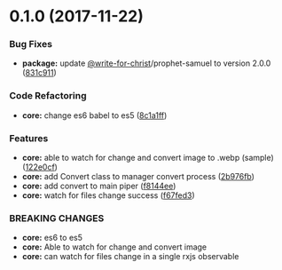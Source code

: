 <a name="0.1.0"></a>
# 0.1.0 (2017-11-22)


### Bug Fixes

* **package:** update [@write-for-christ](https://github.com/write-for-christ)/prophet-samuel to version 2.0.0 ([831c911](https://github.com/write-for-CHRIST/pic-piper/commit/831c911))


### Code Refactoring

* **core:** change es6 babel to es5 ([8c1a1ff](https://github.com/write-for-CHRIST/pic-piper/commit/8c1a1ff))


### Features

* **core:** able to watch for change and convert image to .webp (sample) ([122e0cf](https://github.com/write-for-CHRIST/pic-piper/commit/122e0cf))
* **core:** add Convert class to manager convert process ([2b976fb](https://github.com/write-for-CHRIST/pic-piper/commit/2b976fb))
* **core:** add convert to main piper ([f8144ee](https://github.com/write-for-CHRIST/pic-piper/commit/f8144ee))
* **core:** watch for files change success ([f67fed3](https://github.com/write-for-CHRIST/pic-piper/commit/f67fed3))


### BREAKING CHANGES

* **core:** es6 to es5
* **core:** Able to watch for change and convert image
* **core:** can watch for files change in a single rxjs observable



